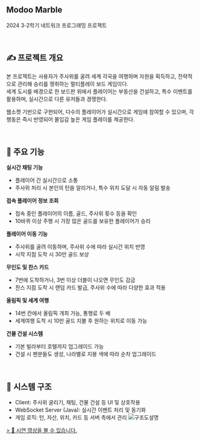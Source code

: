 
## **Modoo Marble** 
2024 3-2학기 네트워크 프로그래밍 프로젝트

<br>

## **✍️  프로젝트 개요**

본 프로젝트는 사용자가 주사위를 굴려 세계 각국을 여행하며 자원을 획득하고, 전략적으로 관리해 승리를 쟁취하는 멀티플레이 보드 게임이다. <br>
세계 도시를 배경으로 한 보드판 위에서 플레이어는 부동산을 건설하고, 특수 이벤트를 활용하며, 실시간으로 다른 유저들과 경쟁한다.

웹소켓 기반으로 구현되어, 다수의 플레이어가 실시간으로 게임에 참여할 수 있으며, 각 행동은 즉시 반영되어 몰입감 높은 게임 플레이를 제공한다.


<br>

##  **🚀 주요 기능**

**실시간 채팅 기능**  <br>
- 플레이어 간 실시간으로 소통  <br>
- 주사위 처리 시 본인의 턴을 알리거나, 특수 위치 도달 시 자동 알림 발송 <br>

**접속 플레이어 정보 조회**  <br>
- 접속 중인 플레이어의 이름, 골드, 주사위 횟수 등을 확인  <br>
- 10바퀴 이상 주행 시 가장 많은 골드를 보유한 플레이어가 승리 <br>

**플레이어 이동 기능** <br>
- 주사위를 굴려 이동하며, 주사위 수에 따라 실시간 위치 반영 <br>
- 시작 지점 도착 시 30만 골드 보상 <br>

**무인도 및 찬스 카드** <br>
- 7번에 도착하거나, 3번 이상 더블이 나오면 무인도 감금 <br> 
- 찬스 지점 도착 시 랜덤 카드 발급, 주사위 수에 따라 다양한 효과 적용 <br>

**올림픽 및 세계 여행** <br>
- 14번 칸에서 올림픽 개최 가능, 통행료 두 배 <br>
- 세계여행 도착 시 10만 골드 지불 후 원하는 위치로 이동 가능 <br>

**건물 건설 시스템** <br>
- 기본 빌라부터 호텔까지 업그레이드 가능 <br>
- 건설 시 팬분들도 생성, 나라별로 지붕 색에 따라 순차 업그레이드 <br>

<br>

##  **🧩 시스템 구조**
- Client: 주사위 굴리기, 채팅, 건물 건설 등 UI 및 상호작용
- WebSocket Server (Java): 실시간 이벤트 처리 및 동기화
- 게임 로직: 턴, 자산, 위치, 카드 등 서버 측에서 관리
![구조도설명](https://github.com/user-attachments/assets/4d7b71f0-a063-4a46-a11a-161c62feb3a9)


<a href="https://youtu.be/pqo4QRlXHC4" target="_blank">
  >  🎥  시연 영상을 볼 수 있습니다. 
</a>


